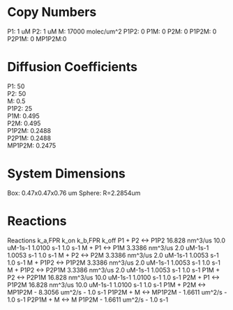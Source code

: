 # Copy Numbers
P1: 1 uM
P2: 1 uM
M: 17000 molec/um^2
P1P2: 0	
P1M: 0
P2M: 0
P1P2M: 0
P2P1M: 0
MP1P2M:0	

# Diffusion Coefficients
P1: 50	
P2: 50	
M: 0.5	
P1P2: 25	
P1M: 0.495	
P2M: 0.495	
P1P2M: 0.2488	
P2P1M: 0.2488	
MP1P2M: 0.2475	

# System Dimensions
Box: 0.47x0.47x0.76 um
Sphere: R=2.2854um

# Reactions
				
Reactions		k_a,FPR	     k_on	        k_b,FPR	              k_off
P1 + P2 <-> P1P2		16.828 nm^3/us	10.0 uM-1s-1	1.0100 s-1	1.0 s-1
M + P1 <-> P1M		3.3386 nm^3/us	2.0 uM-1s-1	1.0053 s-1	1.0 s-1
M + P2 <-> P2M		3.3386 nm^3/us	2.0 uM-1s-1	1.0053 s-1	1.0 s-1
M + P1P2 <-> P1P2M		3.3386 nm^3/us	2.0 uM-1s-1	1.0053 s-1	1.0 s-1
M + P1P2 <-> P2P1M		3.3386 nm^3/us	2.0 uM-1s-1	1.0053 s-1	1.0 s-1
P1M + P2 <-> P2P1M		16.828 nm^3/us	10.0 uM-1s-1	1.0100 s-1	1.0 s-1
P2M + P1 <-> P1P2M		16.828 nm^3/us	10.0 uM-1s-1	1.0100 s-1	1.0 s-1
P1M + P2M <-> MP1P2M		-	8.3056 um^2/s	-	1.0 s-1
P1P2M + M <-> MP1P2M		-	1.6611 um^2/s	-	1.0 s-1
P2P1M + M <-> M P1P2M		-	1.6611 um^2/s	-	1.0 s-1

